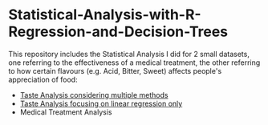 # Statistical-Analysis-with-R-Regression-and-Decision-Trees
This repository includes the Statistical Analysis I did for 2 small datasets, one referring to the effectiveness of a medical treatment, the other referring to how certain flavours (e.g. Acid, Bitter, Sweet) affects people's appreciation of food:

  - [Taste Analysis considering multiple methods](https://github.com/asonnellini/Statistical-Analysis-with-R-Regression-and-Decision-Trees/blob/main/Taste-Analysis/Regression-cart/exercise-C2-multiple-methods-assignment-ASML_v2.md)
  -  [Taste Analysis focusing on linear regression only](https://github.com/asonnellini/Statistical-Analysis-with-R-Regression-and-Decision-Trees/blob/main/Taste-Analysis/Regression-only/exercise-C2-regression-only-assignment-ASML.md)
  - Medical Treatment Analysis
